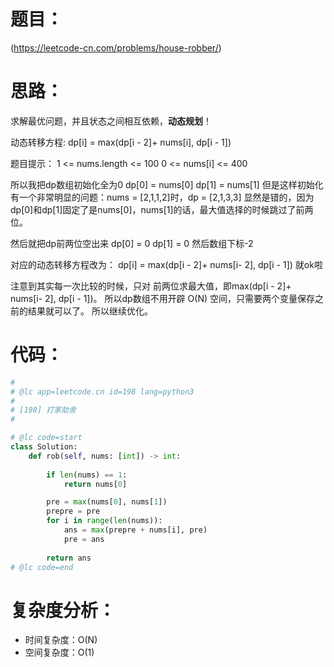 题目：
====

(https://leetcode-cn.com/problems/house-robber/)

思路：
====

求解最优问题，并且状态之间相互依赖，**动态规划**！

动态转移方程:
    dp[i] = max(dp[i - 2]+ nums[i], dp[i - 1])

题目提示：
    1 <= nums.length <= 100
    0 <= nums[i] <= 400

所以我把dp数组初始化全为0
dp[0] = nums[0]
dp[1] = nums[1]
但是这样初始化有一个非常明显的问题：nums = [2,1,1,2]时，dp = [2,1,3,3]
显然是错的，因为dp[0]和dp[1]固定了是nums[0]，nums[1]的话，最大值选择的时候跳过了前两位。

然后就把dp前两位空出来
dp[0] = 0
dp[1] = 0
然后数组下标-2
    
对应的动态转移方程改为：
    dp[i] = max(dp[i - 2]+ nums[i- 2], dp[i - 1])
就ok啦

注意到其实每一次比较的时候，只对 前两位求最大值，即max(dp[i - 2]+ nums[i- 2], dp[i - 1])。
所以dp数组不用开辟 O(N) 空间，只需要两个变量保存之前的结果就可以了。
所以继续优化。

代码：
====

```python
#
# @lc app=leetcode.cn id=198 lang=python3
#
# [198] 打家劫舍
#

# @lc code=start
class Solution:
    def rob(self, nums: [int]) -> int:
        
        if len(nums) == 1:
            return nums[0]

        pre = max(nums[0], nums[1])
        prepre = pre
        for i in range(len(nums)):
            ans = max(prepre + nums[i], pre)
            pre = ans
        
        return ans
# @lc code=end
```

复杂度分析：
====

- 时间复杂度：O(N)
- 空间复杂度：O(1)